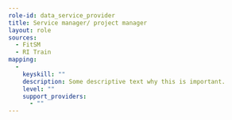 ```yaml
---
role-id: data_service_provider
title: Service manager/ project manager
layout: role
sources: 
  - FitSM
  - RI Train
mapping: 
  - 
    keyskill: ""
    description: Some descriptive text why this is important.
    level: ""
    support_providers: 
      - ""
---
```

